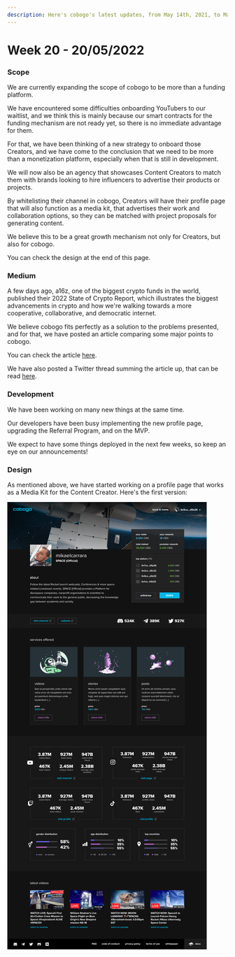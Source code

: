 ```yaml
---
description: Here's cobogo's latest updates, from May 14th, 2021, to May 20th, 2022
---
```


# Week 20 - 20/05/2022

### Scope

We are currently expanding the scope of cobogo to be more than a funding platform.&#x20;

We have encountered some difficulties onboarding YouTubers to our waitlist, and we think this is mainly because our smart contracts for the funding mechanism are not ready yet, so there is no immediate advantage for them.

For that, we have been thinking of a new strategy to onboard those Creators, and we have come to the conclusion that we need to be more than a monetization platform, especially when that is still in development.&#x20;

We will now also be an agency that showcases Content Creators to match them with brands looking to hire influencers to advertise their products or projects.&#x20;

By whitelisting their channel in cobogo, Creators will have their profile page that will also function as a media kit, that advertises their work and collaboration options, so they can be matched with project proposals for generating content.

We believe this to be a great growth mechanism not only for Creators, but also for cobogo.&#x20;

You can check the design at the end of this page.

### Medium

A few days ago, a16z, one of the biggest crypto funds in the world, published their 2022 State of Crypto Report, which illustrates the biggest advancements in crypto and how we're walking towards a more cooperative, collaborative, and democratic internet.&#x20;

We believe cobogo fits perfectly as a solution to the problems presented, and for that, we have posted an article comparing some major points to cobogo.&#x20;

You can check the article [here](https://medium.com/@cobogosocial/a16zs-vision-for-the-future-of-web3-cobogo-e15dad2dea9d).&#x20;

We have also posted a Twitter thread summing the article up, that can be read [here](https://twitter.com/cobogosocial/status/1527723504887644162?t=T2y9mv7AyuZMgvHAT8Og6w\&s=19).&#x20;

### Development

We have been working on many new things at the same time.&#x20;

Our developers have been busy implementing the new profile page, upgrading the Referral Program, and on the MVP.

We expect to have some things deployed in the next few weeks, so keep an eye on our announcements!

### Design

As mentioned above, we have started working on a profile page that works as a Media Kit for the Content Creator. Here's the first version:

![](<../../.gitbook/assets/Profile v4.png>)

